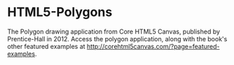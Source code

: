 HTML5-Polygons
==============

The Polygon drawing application from Core HTML5 Canvas, published by Prentice-Hall in 2012. Access the polygon application, along with the book's other featured examples at http://corehtml5canvas.com/?page=featured-examples.
